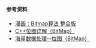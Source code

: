 #### 参考资料
- [漫画：Bitmap算法 整合版](https://mp.weixin.qq.com/s/xxauNrJY9HlVNvLrL5j2hg)
- [C++位图详解（BitMap）](https://blog.csdn.net/archyli/article/details/78573362)
- [海量数据处理--位图（BitMap）](https://blog.csdn.net/xxpresent/article/details/56488881)